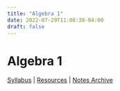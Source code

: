 ```yaml
---
title: "Algebra 1"
date: 2022-07-29T11:08:38-04:00
draft: false
---
```


# Algebra 1
[Syllabus](/syllabus/Algebra_1_Syllabus.pdf) | [Resources]() | [Notes Archive]()




